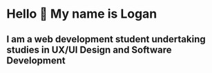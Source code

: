 # Hello 👋 My name is Logan
## I am a web development student undertaking studies in UX/UI Design and Software Development

